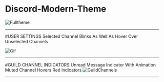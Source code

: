 # Discord-Modern-Theme

![Fulltheme](https://cloud.githubusercontent.com/assets/16980963/12973771/84417d04-d074-11e5-890b-7edabb884659.png)
______________________

#USER SETTINGS
Selected Channel Blinks
As Well As Hover Over Unselected Channels

![Gif](http://i.imgur.com/BFacpiw.gif)
______________________

#GUILD CHANNEL INDICATORS
Unread Message Indicator With Animation
Muted Channel Hovers Red Indicators
![GuildChannels](http://i.imgur.com/imfsPwA.gif)
______________________
